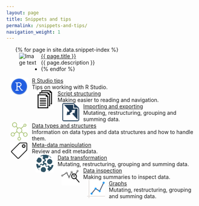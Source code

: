 ```yaml
---
layout: page
title: Snippets and tips
permalink: /snippets-and-tips/
navigation_weight: 1
---
```


<ul>
{% for page in site.data.snippet-index %}
  <div class="boxed_page">
    <img src="{{ page.image }}" alt="Image text" style="margin: 0px 10px" width="48" height="48" align="left"/>
    <a href="{{ page.url }}">{{ page.title }}</a><br>
    {{ page.description }}
    <br>
  </div>
  <li>
{% endfor %}
</ul>

<div id="container">
  <div id="left_page">
    <div class="boxed_page">
      <img src="/_pages/snippets-and-tips/r-studio-tips.png" alt="Image text" style="margin: 0px 10px" width="48" height="48" align="left"/>
      <a href="/r-studio-tips/">R Studio tips</a><br>
      Tips on working with R Studio.
      <br>
    </div>
  </div>
  <div id="right_page">
    <div class="boxed_page">
      <img src="/_pages/snippets-and-tips/script-structuring.png" alt="Image text" style="margin: 0px 10px" width="48" height="48" align="left"/>
      <a href="/script-structuring/">Script structuring</a><br>
      Making easier to reading and navigation.
      <br>
    </div>
  </div>
</div>

<div id="container">
  <div id="left_page">
    <div class="boxed_page">
      <img src="/_pages/snippets-and-tips/importing-exporting.png" alt="Image text" style="margin: 0px 10px" width="48" height="48" align="left"/>
      <a href="/importing-exporting/">Importing and exporting</a><br>
      Mutating, restructuring, grouping and summing data.
      <br>
    </div>
  </div>
  <div id="right_page">
    <div class="boxed_page">
      <img src="/_pages/snippets-and-tips/data-types.png" alt="Image text" style="margin: 0px 10px" width="48" height="48" align="left"/>
      <a href="/data-types/">Data types and structures</a><br>
      Information on data types and data structures and how to handle them.
      <br>
    </div>
  </div>
</div>

<div id="container">
  <div id="left_page">
    <div class="boxed_page">
      <img src="/_pages/snippets-and-tips/meta-data.png" alt="Image text" style="margin: 0px 10px" width="48" height="48" align="left"/>
      <a href="/meta-data-manipulation/">Meta-data manipulation</a><br>
      Review and edit metadata.
      <br>
    </div>
  </div>
  <div id="right_page">
    <div class="boxed_page">
      <img src="/_pages/snippets-and-tips/data-transformation.png" alt="Image text" style="margin: 0px 10px" width="48" height="48" align="left"/>
      <a href="/script-structuring/">Data transformation</a><br>
      Mutating, restructuring, grouping and summing data.
      <br>
    </div>
  </div>
</div>

<div id="container">
  <div id="left_page">
    <div class="boxed_page">
      <img src="/_pages/snippets-and-tips/data-inspection.png" alt="Image text" style="margin: 0px 10px" width="48" height="48" align="left"/>
      <a href="/meta-data-manipulation/">Data inspection</a><br>
      Making summaries to inspect data.
      <br>
    </div>
  </div>
  <div id="right_page">
    <div class="boxed_page">
      <img src="/_pages/snippets-and-tips/graphs.png" alt="Image text" style="margin: 0px 10px" width="48" height="48" align="left"/>
      <a href="/graphs/">Graphs</a><br>
      Mutating, restructuring, grouping and summing data.
      <br>
    </div>
  </div>
</div>
<br><br><br><br>
